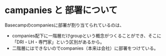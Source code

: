
campanies と 部署について
===
Basecampのcompaniesに部署が割り当てられているのは、
- companies配下に一階層だけgroupという概念がつくることができ、そこに「DRI・LH・専門家」という区別があるから。
- 二階層にはできないのでcompanies（本来は会社）に部署をつけている。 

